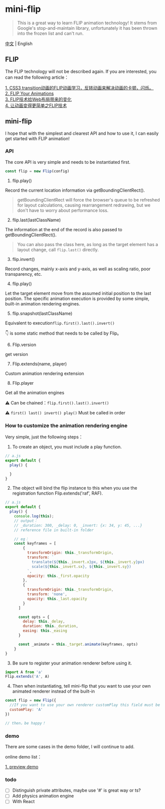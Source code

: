 # mini-flip

> This is a great way to learn FLIP animation technology! 
> It stems from Google's stop-and-maintain library, unfortunately it has been thrown into the frozen list and can't run.

[中文](./chinese.md) | English

## FLIP

The FLIP technology will not be described again. If you are interested, you can read the following article：

[1. CSS3 transition动画的FLIP动画学习，反转动画来解决动画的卡顿，闪烁。](http://www.webfront-js.com/articaldetail/98.html)</br>
[2. FLIP Your Animations](https://aerotwist.com/blog/flip-your-animations/)</br>
[3. FLIP技术给Web布局带来的变化](https://www.w3cplus.com/javascript/animating-layouts-with-the-flip-technique.html/)</br>
[4. 让动画变得更简单之FLIP技术](https://juejin.im/post/5c5258ffe51d45299a08e012)</br>

## mini-flip

I hope that with the simplest and clearest API and how to use it, I can easily get started with FLIP animation!

### API

The core API is very simple and needs to be instantiated first.

```js
const flip = new Flip(config)
```

1. flip.play()

Record the current location information via getBoundingClientRect().

> getBoundingClientRect will force the browser's queue to be refreshed for layout calculations,
> causing rearrangement redrawing, but we don't have to worry about performance loss.

2. flip.last(lastClassName)

The information at the end of the record is also passed to getBoundingClientRect().

> You can also pass the class here, as long as the target element has a layout change, call `flip.last()` directly.

3. flip.invert()

Record changes, mainly x-axis and y-axis, as well as scaling ratio, poor transparency, etc.

4. flip.play()

Let the target element move from the assumed initial position to the last position. The specific animation execution is provided by some simple, built-in animation rendering engines.

5. flip.snapshot(lastClassName)

Equivalent to execution`flip.first().last().invert()`

👇 is some static method that needs to be called by Flip。

6. Flip.version 

get version

7. Flip.extends(name, player)

Custom animation rendering extension

8. Flip.player 

Get all the animation engines

⚠️ Can be chained：`flip.first().last().invert()`

⚠️ `first() last() invert() play()` Must be called in order

### How to customize the animation rendering engine

Very simple, just the following steps：

1. To create an object, you must include a play function.

```js
// a.js
export default {
  play() {

  }
}
```

2. The object will bind the flip instance to this when you use the registration function Flip.extends('raf', RAF).

```js
// a.js
export default {
  play() {
    console.log(this);
    // output：
    // _duration: 300, _delay: 0, _invert: {x: 34, y: 45, ...}
    // reference file in built-in folder

    // eg：
    const keyframes = [
        {
          transformOrigin: this._transformOrigin,
          transform: `
            translate(${this._invert.x}px, ${this._invert.y}px) 
            scale(${this._invert.sx}, ${this._invert.sy})
          `,
          opacity: this._first.opacity
        },
        {
          transformOrigin: this._transformOrigin,
          transform: 'none',
          opacity: this._last.opacity
        }
      ]

      const opts = {
        delay: this._delay,
        duration: this._duration,
        easing: this._easing
      }

      const _animate = this._target.animate(keyframes, opts)
    }
}
```

3. Be sure to register your animation renderer before using it.

```js
import A from 'a'
Flip.extends('A', A)
```

4. Then when instantiating, tell mini-flip that you want to use your own animated renderer instead of the built-in

```js
const flip = new Flip({
  //If you want to use your own renderer customPlay this field must be passed, and the value must be equal to the name you registered when ‘A’
  customPlay: 'A' 
})

// then，be happy！
```

### demo

There are some cases in the demo folder, I will continue to add.

online demo list：

[1. preview demo](https://codesandbox.io/s/8y2l40km7l)

### todo

- [ ] Distinguish private attributes, maybe use '#' is great way or ts?
- [ ] Add physics animation engine
- [ ] With React
